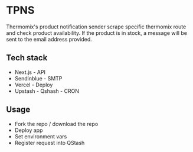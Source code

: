 # TPNS

Thermomix's product notification sender scrape specific thermomix route and check  product availability. If the product is in stock, a message will be sent to the email address provided.

## Tech stack

- Next.js - API
- Sendinblue - SMTP
- Vercel - Deploy
- Upstash - Qshash - CRON

## Usage

- Fork the repo / download the repo
- Deploy app
- Set environment vars
- Register request into QStash
